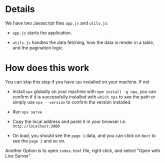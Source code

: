 # Details

We have two Javascript files `app.js` and `utils.js`:

- `app.js` starts the application.

- `utils.js` handles the data fetching, how the data is render in a table, and the pagination logic.

# How does this work

You can skip this step if you have `npx` installed on your machine. If not

- Install `npx` globally on your machine with `npm install -g npx`, you can confirm if it is successfully installed with `which npx` to see the path or simply use `npx --version` to confirm the version installed.

- Run `npx serve`

- Copy the local address and paste it in your browser i.e. `http://localhost:3000`

- On load, you should see the `page 1` data, and you can click on `Next` to see the `page 2` and so on.

Another Option is to open `index.html` file, right click, and select "Open with Live Server"

